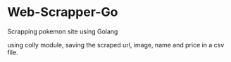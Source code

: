 # Web-Scrapper-Go
Scrapping pokemon site using Golang

using colly module,
saving the scraped url, image, name and price in a csv file.
